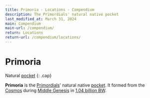 ```yaml
---
title: Primoria - Locations - Compendium
description: The Primordials' natural native pocket
last_modified_at: March 31, 2024
main: Compendium
main-url: /compendium/
return: Locations
return-url: /compendium/locations/
---
```


# Primoria
Natural [pocket](/compendium/locations/pocket/)
{: .cap}

**Primoria** is the [Primordials](/compendium/life/primordials/)' natural native [pocket](/compendium/locations/pocket/). It formed from the [Cosmos](/compendium/locations/cosmos/) during [Middle Genesis](/compendium/events/genesis/#middle-genesis) in [1.04 billion BW](/compendium/events/genesis/#104-billion-bw).